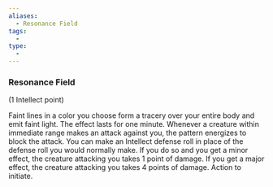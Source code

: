 ```yaml
---
aliases:
  - Resonance Field
tags:
  - 
type:
  - 
---
```

### Resonance Field

(1 Intellect point)

Faint lines in a color you choose form a tracery over your entire body and emit faint light. The effect lasts for one minute. Whenever a creature within immediate range makes an attack against you, the pattern energizes to block the attack. You can make an Intellect defense roll in place of the defense roll you would normally make. If you do so and you get a minor effect, the creature attacking you takes 1 point of damage. If you get a major effect, the creature attacking you takes 4 points of damage. Action to initiate.